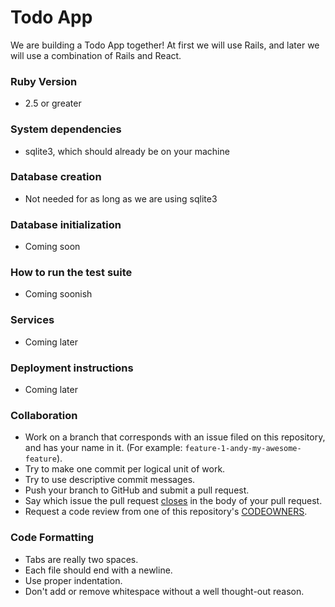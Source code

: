 # Todo App

We are building a Todo App together! At first we will use Rails, and later we will use a combination of Rails and React.

### Ruby Version

- 2.5 or greater

### System dependencies

- sqlite3, which should already be on your machine

### Database creation

- Not needed for as long as we are using sqlite3

### Database initialization

- Coming soon

### How to run the test suite

- Coming soonish

### Services

- Coming later

### Deployment instructions

- Coming later

### Collaboration

- Work on a branch that corresponds with an issue filed on this repository, and has your name in it. (For example: `feature-1-andy-my-awesome-feature`).
- Try to make one commit per logical unit of work.
- Try to use descriptive commit messages.
- Push your branch to GitHub and submit a pull request.
- Say which issue the pull request [closes](https://help.github.com/articles/closing-issues-using-keywords/) in the body of your pull request.
- Request a code review from one of this repository's [CODEOWNERS](https://github.com/orgs/wyncode/teams/codeowners/members).

### Code Formatting

- Tabs are really two spaces.
- Each file should end with a newline.
- Use proper indentation.
- Don't add or remove whitespace without a well thought-out reason.
